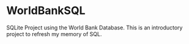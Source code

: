 # WorldBankSQL
SQLite Project using the World Bank Database. This is an introductory project to refresh my memory of SQL.
